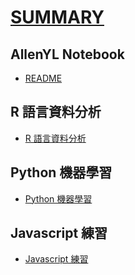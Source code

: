 # [SUMMARY](SUMMARY.md)

## AllenYL Notebook

- [README](README.md)

## R 語言資料分析

- [R 語言資料分析](R%20語言資料分析.md)

## Python 機器學習

- [Python 機器學習](Python%20機器學習.md)

## Javascript 練習

- [Javascript 練習](Javascript%20練習.md)
